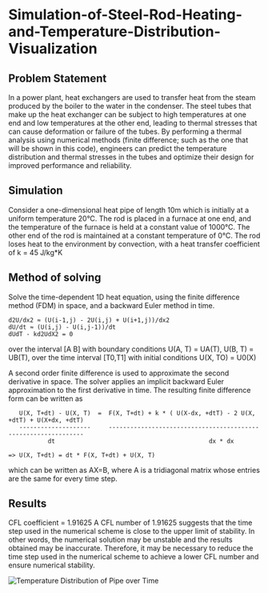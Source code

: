 # Simulation-of-Steel-Rod-Heating-and-Temperature-Distribution-Visualization
## Problem Statement
In a power plant, heat exchangers are used to transfer heat from the steam produced by the boiler to the water in the condenser. The steel tubes that make up the heat exchanger can be subject to high temperatures at one end and low temperatures at the other end, leading to thermal stresses that can cause deformation or failure of the tubes. 
By performing a thermal analysis using numerical methods (finite difference; such as the one that will be shown in this code), engineers can predict the temperature distribution and thermal stresses in the tubes and optimize their design for improved performance and reliability.
## Simulation
Consider a one-dimensional heat pipe of length 10m which is initially at a uniform temperature 20°C. The rod is placed in a furnace at one end, and the temperature of the furnace is held at a constant value of 1000°C. The other end of the rod is maintained at a constant temperature of 0°C. The rod loses heat to the environment by convection, with a heat transfer coefficient of k = 45 J/kg*K
## Method of solving
Solve the time-dependent 1D heat equation, using the finite difference method (FDM) in space, and a backward Euler method in time.
```
d2U/dx2 ≈ (U(i-1,j) - 2U(i,j) + U(i+1,j))/dx2
dU/dt ≈ (U(i,j) - U(i,j-1))/dt
dUdT - kd2UdX2 = 0
```
over the interval [A B] with boundary conditions
U(A, T) = UA(T),
U(B, T) = UB(T),
over the time interval [T0,T1] with initial conditions
U(X, TO) = U0(X)

A second order finite difference is used to approximate the second derivative in space.
The solver applies an implicit backward Euler approximation to the first derivative in time.
The resulting finite difference form can be written as
```
   U(X, T+dt) - U(X, T)  =  F(X, T+dt) + k * ( U(X-dx, +dtT) - 2 U(X, +dtT) + U(X+dx, +dtT)
   --------------------     ---------------------------------------------------------------
           dt                                           dx * dx

=> U(X, T+dt) = dt * F(X, T+dt) + U(X, T)
```
which can be written as AX=B, where A is a tridiagonal matrix whose entries are the same for every time step.

## Results
CFL coefficient = 1.91625
A CFL number of 1.91625 suggests that the time step used in the numerical scheme is close to the upper limit of stability. 
In other words, the numerical solution may be unstable and the results obtained may be inaccurate. 
Therefore, it may be necessary to reduce the time step used in the numerical scheme to achieve a lower CFL number and ensure numerical stability.

![Temperature Distribution of Pipe over Time](https://github.com/spade0211/Simulation-of-Steel-Rod-Heating-and-Temperature-Distribution-Visualization/assets/60582215/d4c64960-10b5-4fc5-8685-c04c1f1059bf)


